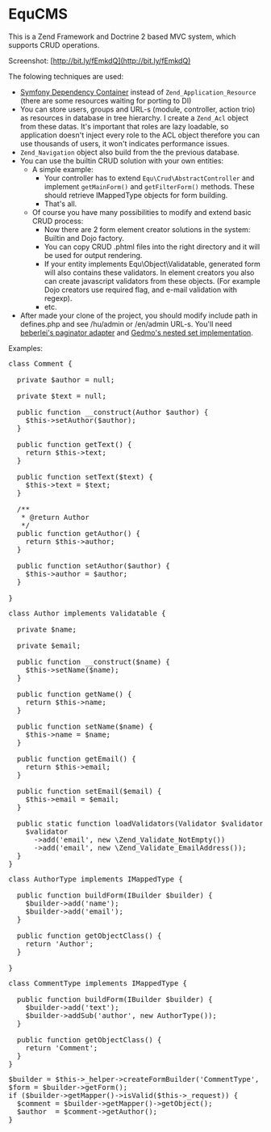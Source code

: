 EquCMS
======
This is a Zend Framework and Doctrine 2 based MVC system, which supports CRUD operations.

Screenshot: [http://bit.ly/fEmkdQ](http://bit.ly/fEmkdQ)

The folowing techniques are used:

* [Symfony Dependency Container](http://components.symfony-project.org/dependency-injection/) instead of ``Zend_Application_Resource`` (there are some resources waiting for porting to DI)
* You can store users, groups and URL-s (module, controller, action trio) as resources in database in tree hierarchy.
  I create a ``Zend_Acl`` object from these datas. It's important that roles are lazy loadable, so application doesn't inject every role
  to the ACL object therefore you can use thousands of users, it won't indicates performance issues.
* ``Zend_Navigation`` object also build from the the previous database.
* You can use the builtin CRUD solution with your own entities:
    * A simple example:
        * Your controller has to extend ``Equ\Crud\AbstractController`` and implement ``getMainForm()`` and ``getFilterForm()`` methods. These should retrieve IMappedType objects for form building.
        * That's all.
    * Of course you have many possibilities to modify and extend basic CRUD process:
        * Now there are 2 form element creator solutions in the system: Builtin and Dojo factory.
        * You can copy CRUD .phtml files into the right directory and it will be used for output rendering.
        * If your entity implements Equ\Object\Validatable, generated form will also contains these validators. In element creators you also can create javascript validators from these objects.
    (For example Dojo creators use required flag, and e-mail validation with regexp).
        * etc.
* After made your clone of the project, you should modify include path in defines.php and see /hu/admin or /en/admin URL-s.
You'll need [beberlei's paginator adapter](https://github.com/beberlei/DoctrineExtensions) and [Gedmo's nested set implementation](https://github.com/l3pp4rd/DoctrineExtensions).

Examples:
<pre>
class Comment {
  
  private $author = null;
  
  private $text = null;
  
  public function __construct(Author $author) {
    $this->setAuthor($author);
  }
  
  public function getText() {
    return $this->text;
  }

  public function setText($text) {
    $this->text = $text;
  }

  /**
   * @return Author
   */
  public function getAuthor() {
    return $this->author;
  }

  public function setAuthor($author) {
    $this->author = $author;
  }
  
}
</pre>

<pre>
class Author implements Validatable {
  
  private $name;
  
  private $email;
  
  public function __construct($name) {
    $this->setName($name);
  }
  
  public function getName() {
    return $this->name;
  }

  public function setName($name) {
    $this->name = $name;
  }
  
  public function getEmail() {
    return $this->email;
  }

  public function setEmail($email) {
    $this->email = $email;
  }

  public static function loadValidators(Validator $validator) {
    $validator
      ->add('email', new \Zend_Validate_NotEmpty())
      ->add('email', new \Zend_Validate_EmailAddress());
  }
}
</pre>

<pre>
class AuthorType implements IMappedType {
  
  public function buildForm(IBuilder $builder) {
    $builder->add('name');
    $builder->add('email');
  }
  
  public function getObjectClass() {
    return 'Author';
  }
  
}
</pre>

<pre>
class CommentType implements IMappedType {
  
  public function buildForm(IBuilder $builder) {
    $builder->add('text');
    $builder->addSub('author', new AuthorType());
  }
  
  public function getObjectClass() {
    return 'Comment';
  }
}
</pre>

<pre>
$builder = $this->_helper->createFormBuilder('CommentType', 'Comment');
$form = $builder->getForm();
if ($builder->getMapper()->isValid($this->_request)) {
  $comment = $builder->getMapper()->getObject();
  $author  = $comment->getAuthor();
}
</pre>